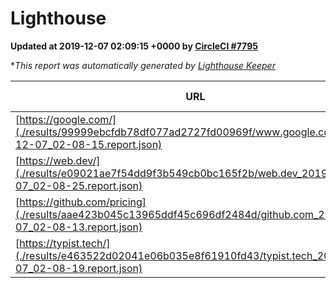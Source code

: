 
# Lighthouse

**Updated at 2019-12-07 02:09:15 +0000 by [CircleCI #7795](https://circleci.com/gh/ItinerisLtd/lighthouse-keeper-example/7795)**

**This report was automatically generated by [Lighthouse Keeper](https://github.com/itinerisltd/lighthouse-keeper)*

| URL | Performance | Accessibility | Best Practices | SEO | PWA | Updated At |
| --- | --- | --- | --- | --- | --- | --- |
| [https://google.com/](./results/99999ebcfdb78df077ad2727fd00969f/www.google.com_2019-12-07_02-08-15.report.json) | 0.94 | 0.86 | 0.93 | 0.83 | 0.56 | 2019-12-07T02:08:15.941Z |
| [https://web.dev/](./results/e09021ae7f54dd9f3b549cb0bc165f2b/web.dev_2019-12-07_02-08-25.report.json) | 0.96 | 0.9 | 1 | 0.96 | 0.93 | 2019-12-07T02:08:25.522Z |
| [https://github.com/pricing](./results/aae423b045c13965ddf45c696df2484d/github.com_2019-12-07_02-08-13.report.json) | 0.7 | 0.93 | 0.93 | 0.9 | 0.56 | 2019-12-07T02:08:13.537Z |
| [https://typist.tech/](./results/e463522d02041e06b035e8f61910fd43/typist.tech_2019-12-07_02-08-19.report.json) | 0.94 | 0.92 | 0.79 | 1 | 0.59 | 2019-12-07T02:08:19.640Z |
